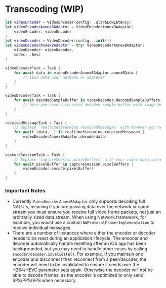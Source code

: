 # Transcoding (WIP)


```swift
let videoEncoder = VideoEncoder(config: .ultraLowLatency)
let videoEncoderAnnexBAdaptor = VideoEncoderAnnexBAdaptor(
    videoEncoder: videoEncoder
)
let videoDecoder = VideoDecoder(config: .init())
let videoDecoderAnnexBAdaptor = try! VideoDecoderAnnexBAdaptor(
    videoDecoder: videoDecoder,
    codec: .hevc
)

videoEncoderTask = Task {
    for await data in videoEncoderAnnexBAdaptor.annexBData {
        // send data over network or whatever
    }
}

videoDecoderTask = Task {
    for await decodedSampleBuffer in videoDecoder.decodedSampleBuffers {
        // here you have a received decoded sample buffer with image buffer
    }
}

receivedMessageTask = Task {
    // Replace `realtimeStreaming.receivedMessages` with however you receive encoded data packets 
    for await (data, _) in realtimeStreaming.receivedMessages {
        videoDecoderAnnexBAdaptor.decode(data)
    }
}

captureSessionTask = Task {
    // Replace `captureSession.pixelBuffers` with your video data source
    for await pixelBuffer in captureSession.pixelBuffers {
        videoEncoder.encode(pixelBuffer)
    }
}
```

### Important Notes
- Currently `VideoDecoderAnnexBAdaptor` only supports decoding full NALU's, meaning if you are passing data over the network or some stream you must ensure you receive full video frame packets, not just an arbitrarily sized data stream. When using Network.framework, for example, you would use a custom `NWProtocolFramerImplementation` to receive individual messages.
- There are a number of instances where either the encoder or decoder needs to be reset during an application lifecycle. The encoder and decoder automatically handle resetting after an iOS app has been backgrounded, but you may need to handle other cases by calling `encoder/decoder.invalidate()`. For example, if you maintain one encoder and disconnect then reconnect from a peer/decoder, the encoder will need to be invalidated to ensure it sends over the H264/HEVC parameter sets again. Otherwise the decoder will not be able to decode frames, as the encoder is optimized to only send SPS/PPS/VPS when necessary.
